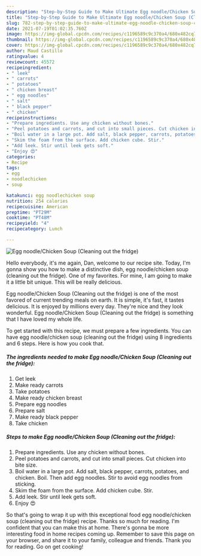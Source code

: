 ```yaml
---
description: "Step-by-Step Guide to Make Ultimate Egg noodle/Chicken Soup (Cleaning out the fridge)"
title: "Step-by-Step Guide to Make Ultimate Egg noodle/Chicken Soup (Cleaning out the fridge)"
slug: 782-step-by-step-guide-to-make-ultimate-egg-noodle-chicken-soup-cleaning-out-the-fridge
date: 2021-07-19T01:02:35.760Z
image: https://img-global.cpcdn.com/recipes/c1196589c9c370a4/680x482cq70/egg-noodlechicken-soup-cleaning-out-the-fridge-recipe-main-photo.jpg
thumbnail: https://img-global.cpcdn.com/recipes/c1196589c9c370a4/680x482cq70/egg-noodlechicken-soup-cleaning-out-the-fridge-recipe-main-photo.jpg
cover: https://img-global.cpcdn.com/recipes/c1196589c9c370a4/680x482cq70/egg-noodlechicken-soup-cleaning-out-the-fridge-recipe-main-photo.jpg
author: Maud Castillo
ratingvalue: 4
reviewcount: 45572
recipeingredient:
- " leek"
- " carrots"
- " potatoes"
- " chicken breast"
- " egg noodles"
- " salt"
- " black pepper"
- " chicken"
recipeinstructions:
- "Prepare ingredients. Use any chicken without bones."
- "Peel potatoes and carrots, and cut into small pieces. Cut chicken into bite size."
- "Boil water in a large pot. Add salt, black pepper, carrots, potatoes, and chicken. Boil. Then add egg noodles. Stir to avoid egg noodles from sticking."
- "Skim the foam from the surface. Add chicken cube. Stir."
- "Add leek. Stir until leek gets soft."
- "Enjoy 😍"
categories:
- Recipe
tags:
- egg
- noodlechicken
- soup

katakunci: egg noodlechicken soup 
nutrition: 254 calories
recipecuisine: American
preptime: "PT29M"
cooktime: "PT48M"
recipeyield: "4"
recipecategory: Lunch

---
```



![Egg noodle/Chicken Soup (Cleaning out the fridge)](https://img-global.cpcdn.com/recipes/c1196589c9c370a4/680x482cq70/egg-noodlechicken-soup-cleaning-out-the-fridge-recipe-main-photo.jpg)

Hello everybody, it's me again, Dan, welcome to our recipe site. Today, I'm gonna show you how to make a distinctive dish, egg noodle/chicken soup (cleaning out the fridge). One of my favorites. For mine, I am going to make it a little bit unique. This will be really delicious.

Egg noodle/Chicken Soup (Cleaning out the fridge) is one of the most favored of current trending meals on earth. It is simple, it's fast, it tastes delicious. It is enjoyed by millions every day. They're nice and they look wonderful. Egg noodle/Chicken Soup (Cleaning out the fridge) is something that I have loved my whole life.




To get started with this recipe, we must prepare a few ingredients. You can have egg noodle/chicken soup (cleaning out the fridge) using 8 ingredients and 6 steps. Here is how you cook that.

<!--inarticleads1-->

##### The ingredients needed to make Egg noodle/Chicken Soup (Cleaning out the fridge):

1. Get  leek
1. Make ready  carrots
1. Take  potatoes
1. Make ready  chicken breast
1. Prepare  egg noodles
1. Prepare  salt
1. Make ready  black pepper
1. Take  chicken




<!--inarticleads2-->

##### Steps to make Egg noodle/Chicken Soup (Cleaning out the fridge):

1. Prepare ingredients. Use any chicken without bones.
1. Peel potatoes and carrots, and cut into small pieces. Cut chicken into bite size.
1. Boil water in a large pot. Add salt, black pepper, carrots, potatoes, and chicken. Boil. Then add egg noodles. Stir to avoid egg noodles from sticking.
1. Skim the foam from the surface. Add chicken cube. Stir.
1. Add leek. Stir until leek gets soft.
1. Enjoy 😍




So that's going to wrap it up with this exceptional food egg noodle/chicken soup (cleaning out the fridge) recipe. Thanks so much for reading. I'm confident that you can make this at home. There's gonna be more interesting food in home recipes coming up. Remember to save this page on your browser, and share it to your family, colleague and friends. Thank you for reading. Go on get cooking!
